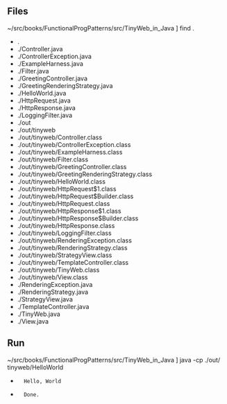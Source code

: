 
## Files

~/src/books/FunctionalProgPatterns/src/TinyWeb_in_Java ] find .
- 	.
- 	./Controller.java
- 	./ControllerException.java
- 	./ExampleHarness.java
- 	./Filter.java
- 	./GreetingController.java
- 	./GreetingRenderingStrategy.java
- 	./HelloWorld.java
- 	./HttpRequest.java
- 	./HttpResponse.java
- 	./LoggingFilter.java
- 	./out
- 	./out/tinyweb
- 	./out/tinyweb/Controller.class
- 	./out/tinyweb/ControllerException.class
- 	./out/tinyweb/ExampleHarness.class
- 	./out/tinyweb/Filter.class
- 	./out/tinyweb/GreetingController.class
- 	./out/tinyweb/GreetingRenderingStrategy.class
- 	./out/tinyweb/HelloWorld.class
- 	./out/tinyweb/HttpRequest$1.class
- 	./out/tinyweb/HttpRequest$Builder.class
- 	./out/tinyweb/HttpRequest.class
- 	./out/tinyweb/HttpResponse$1.class
- 	./out/tinyweb/HttpResponse$Builder.class
- 	./out/tinyweb/HttpResponse.class
- 	./out/tinyweb/LoggingFilter.class
- 	./out/tinyweb/RenderingException.class
- 	./out/tinyweb/RenderingStrategy.class
- 	./out/tinyweb/StrategyView.class
- 	./out/tinyweb/TemplateController.class
- 	./out/tinyweb/TinyWeb.class
- 	./out/tinyweb/View.class
- 	./RenderingException.java
- 	./RenderingStrategy.java
- 	./StrategyView.java
- 	./TemplateController.java
- 	./TinyWeb.java
- 	./View.java
 
## Run

~/src/books/FunctionalProgPatterns/src/TinyWeb_in_Java ] java -cp ./out/ tinyweb/HelloWorld

-       Hello, World
-       Done.